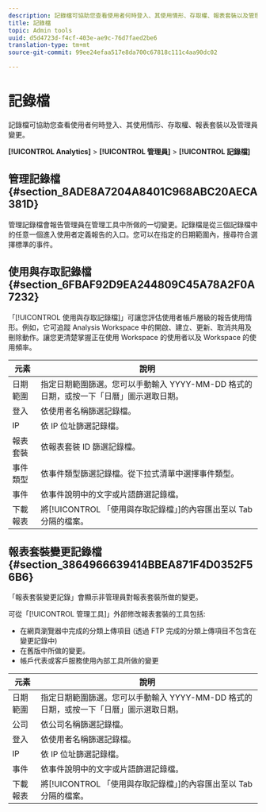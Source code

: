 ```yaml
---
description: 記錄檔可協助您查看使用者何時登入、其使用情形、存取權、報表套裝以及管理員變更。
title: 記錄檔
topic: Admin tools
uuid: d5d4723d-f4cf-403e-ae9c-76d7faed2be6
translation-type: tm+mt
source-git-commit: 99ee24efaa517e8da700c67818c111c4aa90dc02

---
```



# 記錄檔

記錄檔可協助您查看使用者何時登入、其使用情形、存取權、報表套裝以及管理員變更。

**[!UICONTROL Analytics]** &gt; **[!UICONTROL 管理員]** &gt; **[!UICONTROL 記錄檔]**

## 管理記錄檔 {#section_8ADE8A7204A8401C968ABC20AECA381D}

管理記錄檔會報告管理員在管理工具中所做的一切變更。記錄檔是從三個記錄檔中的任意一個進入使用者定義報告的入口。您可以在指定的日期範圍內，搜尋符合選擇標準的事件。

## 使用與存取記錄檔 {#section_6FBAF92D9EA244809C45A78A2F0A7232}

「[!UICONTROL 使用與存取記錄檔]」可讓您評估使用者帳戶層級的報告使用情形。例如，它可追蹤 Analysis Workspace 中的開啟、建立、更新、取消共用及刪除動作。讓您更清楚掌握正在使用 Workspace 的使用者以及 Workspace 的使用頻率。

| 元素 | 說明 |
|---|---|
| 日期範圍 | 指定日期範圍篩選。您可以手動輸入 YYYY-MM-DD 格式的日期，或按一下「日曆」圖示選取日期。 |
| 登入 | 依使用者名稱篩選記錄檔。 |
| IP | 依 IP 位址篩選記錄檔。 |
| 報表套裝 | 依報表套裝 ID 篩選記錄檔。 |
| 事件類型 | 依事件類型篩選記錄檔。從下拉式清單中選擇事件類型。 |
| 事件 | 依事件說明中的文字或片語篩選記錄檔。 |
| 下載報表 | 將[!UICONTROL 「使用與存取記錄檔」]的內容匯出至以 Tab 分隔的檔案。 |

## 報表套裝變更記錄檔 {#section_3864966639414BBEA871F4D0352F56B6}

「報表套裝變更記錄」會顯示非管理員對報表套裝所做的變更。

可從「[!UICONTROL 管理工具]」外部修改報表套裝的工具包括:

* 在網頁瀏覽器中完成的分類上傳項目 (透過 FTP 完成的分類上傳項目不包含在變更記錄中)
* 在舊版中所做的變更。
* 帳戶代表或客戶服務使用內部工具所做的變更

| 元素 | 說明 |
|---|---|
| 日期範圍 | 指定日期範圍篩選。您可以手動輸入 YYYY-MM-DD 格式的日期，或按一下「日曆」圖示選取日期。 |
| 公司 | 依公司名稱篩選記錄檔。 |
| 登入 | 依使用者名稱篩選記錄檔。 |
| IP | 依 IP 位址篩選記錄檔。 |
| 事件 | 依事件說明中的文字或片語篩選記錄檔。 |
| 下載報表 | 將[!UICONTROL 「使用與存取記錄檔」]的內容匯出至以 Tab 分隔的檔案。 |

